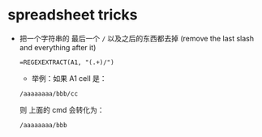 # spreadsheet tricks

* 把一个字符串的 最后一个 `/` 以及之后的东西都去掉 (remove the last slash and everything after it)
  ```
  =REGEXEXTRACT(A1, "(.+)/")
  ```
    * 举例：如果 A1 cell 是：
    ```
    /aaaaaaaa/bbb/cc
    ```
    则 上面的 cmd 会转化为：
    ```
    /aaaaaaaa/bbb
    ```

